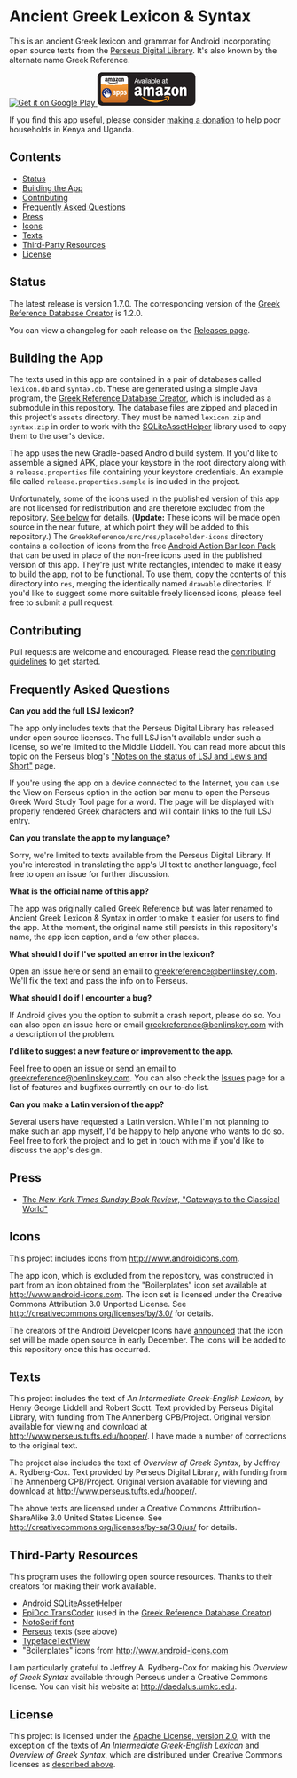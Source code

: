 # Ancient Greek Lexicon & Syntax

This is an ancient Greek lexicon and grammar for Android incorporating open source texts from the [Perseus Digital Library][Perseus]. It's also known by the alternate name Greek Reference.

<a href="https://play.google.com/store/apps/details?id=com.benlinskey.greekreference">
  <img alt="Get it on Google Play"
       src="https://developer.android.com/images/brand/en_generic_rgb_wo_60.png" />
</a>
<a href="http://www.amazon.com/gp/product/B00HV37XXG">
    <img alt="Available at Amazon" src="amazon-apps-store-us-black-177x60.png">
</a>

If you find this app useful, please consider [making a donation](GiveDirectly) to help poor households in Kenya and Uganda.

## Contents

- [Status](#status)
- [Building the App](#building-the-app)
- [Contributing](#contributing)
- [Frequently Asked Questions](#frequently-asked-questions)
- [Press](#press)
- [Icons](#icons)
- [Texts](#texts)
- [Third-Party Resources](#third-party-resources)
- [License](#license)

## Status

The latest release is version 1.7.0. The corresponding version of the [Greek Reference Database Creator][] is 1.2.0.

You can view a changelog for each release on the [Releases page][].


## Building the App

The texts used in this app are contained in a pair of databases called `lexicon.db` and `syntax.db`. These are generated using a simple Java program, the [Greek Reference Database Creator][], which is included as a submodule in this repository. The database files are zipped and placed in this project's `assets` directory. They must be named `lexicon.zip` and `syntax.zip` in order to work with the [SQLiteAssetHelper][Android SQLiteAssetHelper] library used to copy them to the user's device.

The app uses the new Gradle-based Android build system. If you'd like to assemble a signed APK, place your keystore in the root directory along with a `release.properties` file containing your keystore credentials. An example file called `release.properties.sample` is included in the project.

Unfortunately, some of the icons used in the published version of this app are not licensed for redistribution and are therefore excluded from the repository. [See below](https://github.com/blinskey/greek-reference#icons) for details. (**Update:** These icons will be made open source in the near future, at which point they will be added to this repository.) The `GreekReference/src/res/placeholder-icons` directory contains a collection of icons from the free [Android Action Bar Icon Pack][] that can be used in place of the non-free icons used in the published version of this app. They're just white rectangles, intended to make it easy to build the app, not to be functional. To use them, copy the contents of this directory into `res`, merging the identically named `drawable` directories. If you'd like to suggest some more suitable freely licensed icons, please feel free to submit a pull request.

## Contributing

Pull requests are welcome and encouraged. Please read the [contributing guidelines][contributing] to get started.

## Frequently Asked Questions

**Can you add the full LSJ lexicon?**

The app only includes texts that the Perseus Digital Library has released under open source licenses. The full LSJ isn't available under such a license, so we're limited to the Middle Liddell. You can read more about this topic on the Perseus blog's ["Notes on the status of LSJ and Lewis and Short"](http://sites.tufts.edu/perseusupdates/other-information/notes-on-the-status-of-lsj-and-lewis-and-short/) page.

If you're using the app on a device connected to the Internet, you can use the View on Perseus option in the action bar menu to open the Perseus Greek Word Study Tool page for a word. The page will be displayed with properly rendered Greek characters and will contain links to the full LSJ entry.

**Can you translate the app to my language?**

Sorry, we're limited to texts available from the Perseus Digital Library. If you're interested in translating the app's UI text to another language, feel free to open an issue for further discussion.

**What is the official name of this app?**

The app was originally called Greek Reference but was later renamed to Ancient Greek Lexicon & Syntax in order to make it easier for users to find the app. At the moment, the original name still persists in this repository's name, the app icon caption, and a few other places.

**What should I do if I've spotted an error in the lexicon?**

Open an issue here or send an email to <greekreference@benlinskey.com>. We'll fix the text and pass the info on to Perseus.

**What should I do if I encounter a bug?**

If Android gives you the option to submit a crash report, please do so. You can also open an issue here or email <greekreference@benlinskey.com> with a description of the problem.

**I'd like to suggest a new feature or improvement to the app.**

Feel free to open an issue or send an email to <greekreference@benlinskey.com>. You can also check the [Issues](https://github.com/blinskey/greek-reference/issues) page for a list of features and bugfixes currently on our to-do list.

**Can you make a Latin version of the app?**

Several users have requested a Latin version. While I'm not planning to make such an app myself, I'd be happy to help anyone who wants to do so. Feel free to fork the project and to get in touch with me if you'd like to discuss the app's design.

## Press

- [The *New York Times Sunday Book Review*, "Gateways to the Classical World"](http://www.nytimes.com/2014/08/24/books/review/gateways-to-the-classical-world.html)

## Icons

This project includes icons from <http://www.androidicons.com>.

The app icon, which is excluded from the repository, was constructed in part from an icon obtained from the "Boilerplates" icon set available at <http://www.android-icons.com>. The icon set is licensed under the Creative Commons Attribution 3.0 Unported License. See <http://creativecommons.org/licenses/by/3.0/> for details.

The creators of the Android Developer Icons have [announced](http://androidicons.com/) that the icon set will be made open source in early December. The icons will be added to this repository once this has occurred.

## Texts

This project includes the text of *An Intermediate Greek-English Lexicon*, by Henry George Liddell and Robert Scott. Text provided by Perseus Digital Library, with funding from The Annenberg CPB/Project. Original version available for viewing and download at <http://www.perseus.tufts.edu/hopper/>. I have made a number of corrections to the original text.

The project also includes the text of *Overview of Greek Syntax*, by Jeffrey A. Rydberg-Cox. Text provided by Perseus Digital Library, with funding from The Annenberg CPB/Project. Original version available for viewing and download at <http://www.perseus.tufts.edu/hopper/>.

The above texts are licensed under a Creative Commons Attribution-ShareAlike 3.0 United States License. See <http://creativecommons.org/licenses/by-sa/3.0/us/> for details.

## Third-Party Resources

This program uses the following open source resources. Thanks to their creators for making their work available.

- [Android SQLiteAssetHelper][]
- [EpiDoc TransCoder][] (used in the [Greek Reference Database Creator][])
- [NotoSerif font][]
- [Perseus][] texts (see above)
- [TypefaceTextView][]
- "Boilerplates" icons from <http://www.android-icons.com>

I am particularly grateful to Jeffrey A. Rydberg-Cox for making his *Overview of Greek Syntax* available through Perseus under a Creative Commons license. You can visit his website at <http://daedalus.umkc.edu>.

## License

This project is licensed under the [Apache License, version 2.0][Apache], with the exception of the texts of *An Intermediate Greek-English Lexicon* and *Overview of Greek Syntax*, which are distributed under Creative Commons licenses as [described above](https://github.com/blinskey/greek-reference#texts).

[Greek Reference Database Creator]: https://github.com/blinskey/greek-reference-database-creator
[Apache]: http://www.apache.org/licenses/LICENSE-2.0
[Android SQLiteAssetHelper]: https://github.com/jgilfelt/android-sqlite-asset-helper
[EpiDoc TransCoder]: http://sourceforge.net/projects/epidoc/files/Transcoder/
[NotoSerif font]: https://code.google.com/p/noto/
[Perseus]: http://www.perseus.tufts.edu
[TypefaceTextView]: http://www.tristanwaddington.com/2012/09/android-textview-with-custom-font-support/
[Google Play]: https://play.google.com/store/apps/details?id=com.benlinskey.greekreference
[Releases page]: https://github.com/blinskey/greek-reference/releases
[contributing]: CONTRIBUTING.md
[Android Action Bar Icon Pack]: http://developer.android.com/design/downloads/index.html
[GiveDirectly]: https://givedirectly.org
